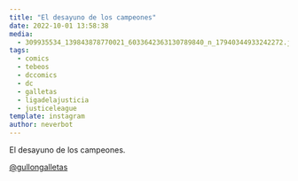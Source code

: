 ```yaml
---
title: "El desayuno de los campeones"
date: 2022-10-01 13:58:38
media: 
  - 309935534_139843878770021_6033642363130789840_n_17940344933242272.jpg
tags: 
  - comics
  - tebeos
  - dccomics
  - dc
  - galletas
  - ligadelajusticia
  - justiceleague
template: instagram
author: neverbot
---
```


El desayuno de los campeones. 

[@gullongalletas](https://instagram.com/gullongalletas) 
